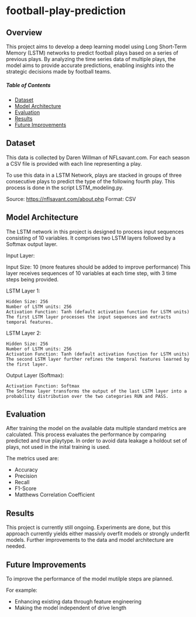 # football-play-prediction

## Overview

This project aims to develop a deep learning model using Long Short-Term Memory (LSTM) networks to predict football plays based on a series of previous plays. By analyzing the time series data of multiple plays, the model aims to provide accurate predictions, enabling insights into the strategic decisions made by football teams.

##### Table of Contents

* [Dataset](#dataset)  
* [Model Architecture](#architecture)
* [Evaluation](#evaluation)
* [Results](#results)
* [Future Improvements](#improvements)


## Dataset

This data is collected by Daren Willman of NFLsavant.com. For each season a CSV file is provided with each line representing a play.

To use this data in a LSTM Network, plays are stacked in groups of three consecutive plays to predict the type of the following fourth play. This process is done in the script LSTM_modeling.py.

Source: https://nflsavant.com/about.php
Format: CSV

## Model Architecture

The LSTM network in this project is designed to process input sequences consisting of 10 variables. It comprises two LSTM layers followed by a Softmax output layer.

Input Layer:

Input Size: 10 (more features should be added to improve performance)
This layer receives sequences of 10 variables at each time step, with 3 time steps being provided.

LSTM Layer 1:

    Hidden Size: 256
    Number of LSTM units: 256
    Activation Function: Tanh (default activation function for LSTM units)
    The first LSTM layer processes the input sequences and extracts temporal features.

LSTM Layer 2:

    Hidden Size: 256
    Number of LSTM units: 256
    Activation Function: Tanh (default activation function for LSTM units)
    The second LSTM layer further refines the temporal features learned by the first layer.

Output Layer (Softmax):

    Activation Function: Softmax
    The Softmax layer transforms the output of the last LSTM layer into a probability distribution over the two categories RUN and PASS.


## Evaluation

After training the model on the available data multiple standard metrics are calculated. This process evaluates the performance by comparing predicted and true playtype. In order to avoid data leakage a holdout set of plays, not used in the inital training is used.

The metrics used are:
* Accuracy
* Precision
* Recall
* F1-Score
* Matthews Correlation Coefficient 

## Results

This project is currently still ongoing. Experiments are done, but this approach currently yields either massivly overfit models or strongly underfit models. Further improvements to the data and model architecture are needed.

## Future Improvements

To improve the performance of the model mutilple steps are planned.

For example:
* Enhancing existing data through feature engineering
* Making the model independent of drive length
